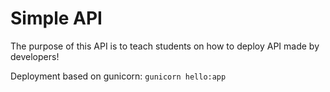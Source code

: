 # Simple API

The purpose of this API is to teach students on how to deploy API made by developers!

Deployment based on gunicorn:
`gunicorn hello:app`
